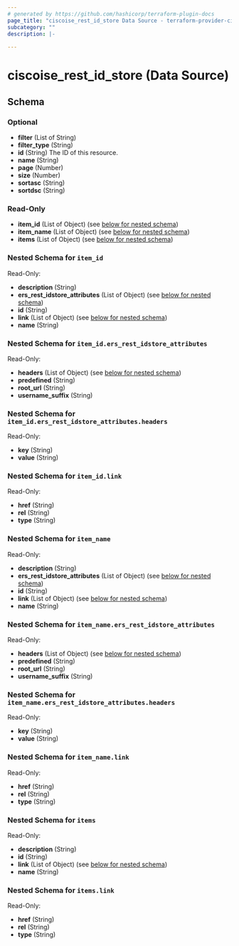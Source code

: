 ```yaml
---
# generated by https://github.com/hashicorp/terraform-plugin-docs
page_title: "ciscoise_rest_id_store Data Source - terraform-provider-ciscoise"
subcategory: ""
description: |-
  
---
```


# ciscoise_rest_id_store (Data Source)





<!-- schema generated by tfplugindocs -->
## Schema

### Optional

- **filter** (List of String)
- **filter_type** (String)
- **id** (String) The ID of this resource.
- **name** (String)
- **page** (Number)
- **size** (Number)
- **sortasc** (String)
- **sortdsc** (String)

### Read-Only

- **item_id** (List of Object) (see [below for nested schema](#nestedatt--item_id))
- **item_name** (List of Object) (see [below for nested schema](#nestedatt--item_name))
- **items** (List of Object) (see [below for nested schema](#nestedatt--items))

<a id="nestedatt--item_id"></a>
### Nested Schema for `item_id`

Read-Only:

- **description** (String)
- **ers_rest_idstore_attributes** (List of Object) (see [below for nested schema](#nestedobjatt--item_id--ers_rest_idstore_attributes))
- **id** (String)
- **link** (List of Object) (see [below for nested schema](#nestedobjatt--item_id--link))
- **name** (String)

<a id="nestedobjatt--item_id--ers_rest_idstore_attributes"></a>
### Nested Schema for `item_id.ers_rest_idstore_attributes`

Read-Only:

- **headers** (List of Object) (see [below for nested schema](#nestedobjatt--item_id--ers_rest_idstore_attributes--headers))
- **predefined** (String)
- **root_url** (String)
- **username_suffix** (String)

<a id="nestedobjatt--item_id--ers_rest_idstore_attributes--headers"></a>
### Nested Schema for `item_id.ers_rest_idstore_attributes.headers`

Read-Only:

- **key** (String)
- **value** (String)



<a id="nestedobjatt--item_id--link"></a>
### Nested Schema for `item_id.link`

Read-Only:

- **href** (String)
- **rel** (String)
- **type** (String)



<a id="nestedatt--item_name"></a>
### Nested Schema for `item_name`

Read-Only:

- **description** (String)
- **ers_rest_idstore_attributes** (List of Object) (see [below for nested schema](#nestedobjatt--item_name--ers_rest_idstore_attributes))
- **id** (String)
- **link** (List of Object) (see [below for nested schema](#nestedobjatt--item_name--link))
- **name** (String)

<a id="nestedobjatt--item_name--ers_rest_idstore_attributes"></a>
### Nested Schema for `item_name.ers_rest_idstore_attributes`

Read-Only:

- **headers** (List of Object) (see [below for nested schema](#nestedobjatt--item_name--ers_rest_idstore_attributes--headers))
- **predefined** (String)
- **root_url** (String)
- **username_suffix** (String)

<a id="nestedobjatt--item_name--ers_rest_idstore_attributes--headers"></a>
### Nested Schema for `item_name.ers_rest_idstore_attributes.headers`

Read-Only:

- **key** (String)
- **value** (String)



<a id="nestedobjatt--item_name--link"></a>
### Nested Schema for `item_name.link`

Read-Only:

- **href** (String)
- **rel** (String)
- **type** (String)



<a id="nestedatt--items"></a>
### Nested Schema for `items`

Read-Only:

- **description** (String)
- **id** (String)
- **link** (List of Object) (see [below for nested schema](#nestedobjatt--items--link))
- **name** (String)

<a id="nestedobjatt--items--link"></a>
### Nested Schema for `items.link`

Read-Only:

- **href** (String)
- **rel** (String)
- **type** (String)


